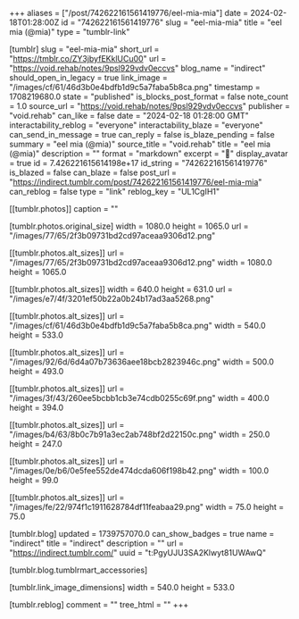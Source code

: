 +++
aliases = ["/post/742622161561419776/eel-mia-mia"]
date = 2024-02-18T01:28:00Z
id = "742622161561419776"
slug = "eel-mia-mia"
title = "eel mia (@mia)"
type = "tumblr-link"

[tumblr]
slug = "eel-mia-mia"
short_url = "https://tmblr.co/ZY3jbyfEKklUCu00"
url = "https://void.rehab/notes/9psl929vdv0eccvs"
blog_name = "indirect"
should_open_in_legacy = true
link_image = "/images/cf/61/46d3b0e4bdfb1d9c5a7faba5b8ca.png"
timestamp = 1708219680.0
state = "published"
is_blocks_post_format = false
note_count = 1.0
source_url = "https://void.rehab/notes/9psl929vdv0eccvs"
publisher = "void.rehab"
can_like = false
date = "2024-02-18 01:28:00 GMT"
interactability_reblog = "everyone"
interactability_blaze = "everyone"
can_send_in_message = true
can_reply = false
is_blaze_pending = false
summary = "eel mia (@mia)"
source_title = "void.rehab"
title = "eel mia (@mia)"
description = ""
format = "markdown"
excerpt = "📎"
display_avatar = true
id = 7.426221615614198e+17
id_string = "742622161561419776"
is_blazed = false
can_blaze = false
post_url = "https://indirect.tumblr.com/post/742622161561419776/eel-mia-mia"
can_reblog = false
type = "link"
reblog_key = "UL1CgIH1"

[[tumblr.photos]]
caption = ""

[tumblr.photos.original_size]
width = 1080.0
height = 1065.0
url = "/images/77/65/2f3b09731bd2cd97aceaa9306d12.png"

[[tumblr.photos.alt_sizes]]
url = "/images/77/65/2f3b09731bd2cd97aceaa9306d12.png"
width = 1080.0
height = 1065.0

[[tumblr.photos.alt_sizes]]
width = 640.0
height = 631.0
url = "/images/e7/4f/3201ef50b22a0b24b17ad3aa5268.png"

[[tumblr.photos.alt_sizes]]
url = "/images/cf/61/46d3b0e4bdfb1d9c5a7faba5b8ca.png"
width = 540.0
height = 533.0

[[tumblr.photos.alt_sizes]]
url = "/images/92/6d/6d4a07b73636aee18bcb2823946c.png"
width = 500.0
height = 493.0

[[tumblr.photos.alt_sizes]]
url = "/images/3f/43/260ee5bcbb1cb3e74cdb0255c69f.png"
width = 400.0
height = 394.0

[[tumblr.photos.alt_sizes]]
url = "/images/b4/63/8b0c7b91a3ec2ab748bf2d22150c.png"
width = 250.0
height = 247.0

[[tumblr.photos.alt_sizes]]
url = "/images/0e/b6/0e5fee552de474dcda606f198b42.png"
width = 100.0
height = 99.0

[[tumblr.photos.alt_sizes]]
url = "/images/fe/22/974f1c1911628784df11feabaa29.png"
width = 75.0
height = 75.0

[tumblr.blog]
updated = 1739757070.0
can_show_badges = true
name = "indirect"
title = "indirect"
description = ""
url = "https://indirect.tumblr.com/"
uuid = "t:PgyUJU3SA2Klwyt81UWAwQ"

[tumblr.blog.tumblrmart_accessories]

[tumblr.link_image_dimensions]
width = 540.0
height = 533.0

[tumblr.reblog]
comment = ""
tree_html = ""
+++

